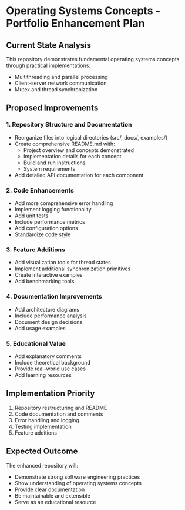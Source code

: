 # Operating Systems Concepts - Portfolio Enhancement Plan

## Current State Analysis
This repository demonstrates fundamental operating systems concepts through practical implementations:
- Multithreading and parallel processing
- Client-server network communication
- Mutex and thread synchronization

## Proposed Improvements

### 1. Repository Structure and Documentation
- Reorganize files into logical directories (src/, docs/, examples/)
- Create comprehensive README.md with:
  - Project overview and concepts demonstrated
  - Implementation details for each concept
  - Build and run instructions
  - System requirements
- Add detailed API documentation for each component

### 2. Code Enhancements
- Add more comprehensive error handling
- Implement logging functionality
- Add unit tests
- Include performance metrics
- Add configuration options
- Standardize code style

### 3. Feature Additions
- Add visualization tools for thread states
- Implement additional synchronization primitives
- Create interactive examples
- Add benchmarking tools

### 4. Documentation Improvements
- Add architecture diagrams
- Include performance analysis
- Document design decisions
- Add usage examples

### 5. Educational Value
- Add explanatory comments
- Include theoretical background
- Provide real-world use cases
- Add learning resources

## Implementation Priority
1. Repository restructuring and README
2. Code documentation and comments
3. Error handling and logging
4. Testing implementation
5. Feature additions

## Expected Outcome
The enhanced repository will:
- Demonstrate strong software engineering practices
- Show understanding of operating systems concepts
- Provide clear documentation
- Be maintainable and extensible
- Serve as an educational resource